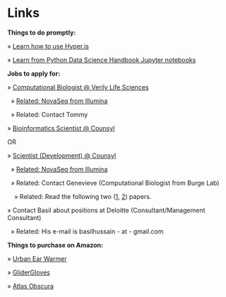 # Links

**Things to do promptly:**

» [Learn how to use Hyper.is](https://hyper.is)

» [Learn from Python Data Science Handbook Jupyter notebooks](https://github.com/jakevdp/PythonDataScienceHandbook)

**Jobs to apply for:**

» [Computational Biologist @ Verily Life Sciences](https://www.google.com/about/careers/search#!t=jo&jid=240155001&)

&nbsp;&nbsp;» [Related: NovaSeq from Illumina](http://www.illumina.com/systems/sequencing-platforms/novaseq.html)

&nbsp;&nbsp;» Related: Contact Tommy

» [Bioinformatics Scientist @ Counsyl](https://www.counsyl.com/careers/bioinformatics-scientist/)

OR

» [Scientist (Development) @ Counsyl](https://www.counsyl.com/careers/scientist-development/)

&nbsp;&nbsp;» [Related: NovaSeq from Illumina](http://www.illumina.com/systems/sequencing-platforms/novaseq.html)

&nbsp;&nbsp;» Related: Contact Genevieve (Computational Biologist from Burge Lab)

&nbsp;&nbsp;&nbsp;&nbsp;» Related: Read the following two ([1](https://github.com/adityaradhakrishnan/Links/blob/master/Files/Gould-RNA-Branch-2016.pdf), [2](https://github.com/adityaradhakrishnan/Links/blob/master/Files/Gould-PNAS-miRNA-2011.pdf)) papers.

» Contact Basil about positions at Deloitte (Consultant/Management Consultant)

&nbsp;&nbsp;» Related: His e-mail is basilhussain - at - gmail.com

**Things to purchase on Amazon:**

» [Urban Ear Warmer](https://www.amazon.com/180s-Urban-Warmer-Black-Size/dp/B007EKQMFQ/ref=lp_2474986011_1_3?s=apparel&ie=UTF8&qid=1484066714&sr=1-3&nodeID=2474986011)

» [GliderGloves](https://www.amazon.com/dp/B0065PC552/?tag=thewire06-20&linkCode=xm2&ascsubtag=WC11650)

» [Atlas Obscura](https://www.amazon.com/Atlas-Obscura-Explorers-Worlds-Wonders/dp/0761169083)

